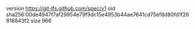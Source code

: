 version https://git-lfs.github.com/spec/v1
oid sha256:00de4947f7af29954e79f9dc15e4953b44ae7641cd75ef8d80fd1f26818843f2
size 966
